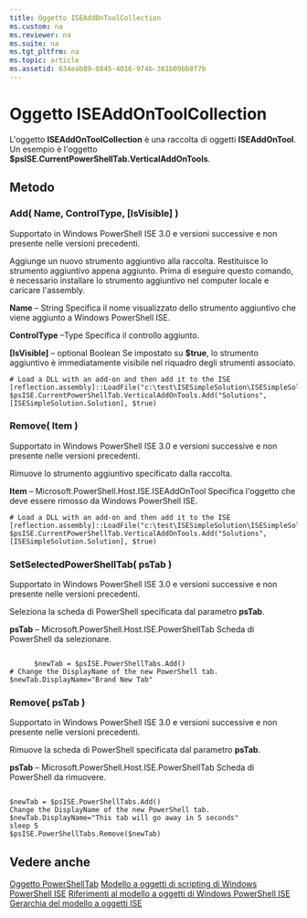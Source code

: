 ```yaml
---
title: Oggetto ISEAddOnToolCollection
ms.custom: na
ms.reviewer: na
ms.suite: na
ms.tgt_pltfrm: na
ms.topic: article
ms.assetid: 634eab89-0845-4016-974b-361b09bb8f7b
---
```

# Oggetto ISEAddOnToolCollection
  L'oggetto **ISEAddOnToolCollection** è una raccolta di oggetti **ISEAddOnTool**. Un esempio è l'oggetto **$psISE.CurrentPowerShellTab.VerticalAddOnTools**.

## Metodo

### Add( Name, ControlType, [IsVisible] )
  Supportato in Windows PowerShell ISE 3.0 e versioni successive e non presente nelle versioni precedenti. 

 Aggiunge un nuovo strumento aggiuntivo alla raccolta. Restituisce lo strumento aggiuntivo appena aggiunto. Prima di eseguire questo comando, è necessario installare lo strumento aggiuntivo nel computer locale e caricare l'assembly.

 **Name** – String
 Specifica il nome visualizzato dello strumento aggiuntivo che viene aggiunto a Windows PowerShell ISE.

 **ControlType** –Type
 Specifica il controllo aggiunto.

 **[IsVisible]** – optional Boolean
 Se impostato su **$true**, lo strumento aggiuntivo è immediatamente visibile nel riquadro degli strumenti associato.

```
# Load a DLL with an add-on and then add it to the ISE
[reflection.assembly]::LoadFile("c:\test\ISESimpleSolution\ISESimpleSolution.dll")
$psISE.CurrentPowerShellTab.VerticalAddOnTools.Add("Solutions", [ISESimpleSolution.Solution], $true)

```

### Remove( Item )
  Supportato in Windows PowerShell ISE 3.0 e versioni successive e non presente nelle versioni precedenti. 

 Rimuove lo strumento aggiuntivo specificato dalla raccolta.

 **Item** – Microsoft.PowerShell.Host.ISE.ISEAddOnTool
 Specifica l'oggetto che deve essere rimosso da Windows PowerShell ISE.

```
# Load a DLL with an add-on and then add it to the ISE
[reflection.assembly]::LoadFile("c:\test\ISESimpleSolution\ISESimpleSolution.dll")
$psISE.CurrentPowerShellTab.VerticalAddOnTools.Add("Solutions", [ISESimpleSolution.Solution], $true)

```

### SetSelectedPowerShellTab( psTab )
  Supportato in Windows PowerShell ISE 3.0 e versioni successive e non presente nelle versioni precedenti. 

 Seleziona la scheda di PowerShell specificata dal parametro **psTab**.

 **psTab** – Microsoft.PowerShell.Host.ISE.PowerShellTab
 Scheda di PowerShell da selezionare.

```

      $newTab = $psISE.PowerShellTabs.Add()
# Change the DisplayName of the new PowerShell tab. 
$newTab.DisplayName="Brand New Tab"

```

### Remove( psTab )
  Supportato in Windows PowerShell ISE 3.0 e versioni successive e non presente nelle versioni precedenti. 

 Rimuove la scheda di PowerShell specificata dal parametro **psTab**.

 **psTab** – Microsoft.PowerShell.Host.ISE.PowerShellTab
 Scheda di PowerShell da rimuovere.

```

$newTab = $psISE.PowerShellTabs.Add()
Change the DisplayName of the new PowerShell tab. 
$newTab.DisplayName="This tab will go away in 5 seconds" 
sleep 5 
$psISE.PowerShellTabs.Remove($newTab)
```

## Vedere anche
 [Oggetto PowerShellTab](The-PowerShellTab-Object.md) 
 [Modello a oggetti di scripting di Windows PowerShell ISE](The-Windows-PowerShell-ISE-Scripting-Object-Model.md) 
 [Riferimenti al modello a oggetti di Windows PowerShell ISE](Windows-PowerShell-ISE-Object-Model-Reference.md) 
 [Gerarchia del modello a oggetti ISE](The-ISE-Object-Model-Hierarchy.md)

  


<!--HONumber=May16_HO2-->


